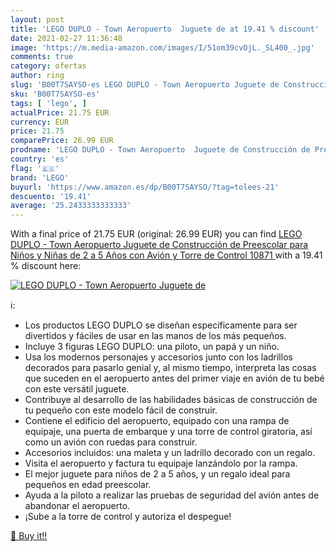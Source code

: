 ```yaml
---
layout: post
title: 'LEGO DUPLO - Town Aeropuerto  Juguete de at 19.41 % discount'
date: 2021-02-27 11:36:48
image: 'https://m.media-amazon.com/images/I/51om39cvOjL._SL400_.jpg'
comments: true
category: ofertas
author: ring
slug: 'B00T7SAYSO-es LEGO DUPLO - Town Aeropuerto Juguete de Construcción de...'
sku: 'B00T7SAYSO-es'
tags: [ 'lego', ]
actualPrice: 21.75 EUR
currency: EUR
price: 21.75
comparePrice: 26.99 EUR
prodname: 'LEGO DUPLO - Town Aeropuerto  Juguete de Construcción de Preescolar para Niños y Niñas de 2 a 5 Años con Avión y Torre de Control  10871 '
country: 'es'
flag: '🇪🇸'
brand: 'LEGO'
buyurl: 'https://www.amazon.es/dp/B00T7SAYSO/?tag=tolees-21'
descuento: '19.41'
average: '25.2433333333333'
---
```


With a final price of 21.75 EUR (original: 26.99 EUR) you can find [LEGO DUPLO - Town Aeropuerto  Juguete de Construcción de Preescolar para Niños y Niñas de 2 a 5 Años con Avión y Torre de Control  10871 ](https://www.amazon.es/dp/B00T7SAYSO/?tag=tolees-21) with a  19.41 % discount here:

[![LEGO DUPLO - Town Aeropuerto  Juguete de](https://m.media-amazon.com/images/I/51om39cvOjL._SL400_.jpg)](https://www.amazon.es/dp/B00T7SAYSO/?tag=tolees-21)

ℹ️:

- Los productos LEGO DUPLO se diseñan específicamente para ser divertidos y fáciles de usar en las manos de los más pequeños.
- Incluye 3 figuras LEGO DUPLO: una piloto, un papá y un niño.
- Usa los modernos personajes y accesorios junto con los ladrillos decorados para pasarlo genial y, al mismo tiempo, interpreta las cosas que suceden en el aeropuerto antes del primer viaje en avión de tu bebé con este versátil juguete.
- Contribuye al desarrollo de las habilidades básicas de construcción de tu pequeño con este modelo fácil de construir.
- Contiene el edificio del aeropuerto, equipado con una rampa de equipaje, una puerta de embarque y una torre de control giratoria, así como un avión con ruedas para construir.
- Accesorios incluidos: una maleta y un ladrillo decorado con un regalo.
- Visita el aeropuerto y factura tu equipaje lanzándolo por la rampa.
- El mejor juguete para niños de 2 a 5 años, y un regalo ideal para pequeños en edad preescolar.
- Ayuda a la piloto a realizar las pruebas de seguridad del avión antes de abandonar el aeropuerto.
- ¡Sube a la torre de control y autoriza el despegue!

[🛒 Buy it!!](https://www.amazon.es/dp/B00T7SAYSO/?tag=tolees-21)
